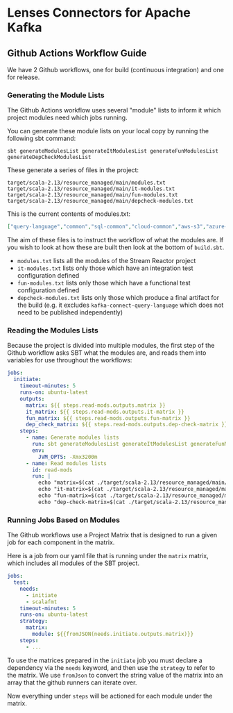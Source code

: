# Lenses Connectors for Apache Kafka
## Github Actions Workflow Guide

We have 2 Github workflows, one for build (continuous integration) and one for release.

### Generating the Module Lists

The Github Actions workflow uses several "module" lists to inform it which project modules need which jobs running.

You can generate these module lists on your local copy by running the following sbt command:

```shell
sbt generateModulesList generateItModulesList generateFunModulesList generateDepCheckModulesList
```
These generate a series of files in the project:

```
target/scala-2.13/resource_managed/main/modules.txt
target/scala-2.13/resource_managed/main/it-modules.txt
target/scala-2.13/resource_managed/main/fun-modules.txt
target/scala-2.13/resource_managed/main/depcheck-modules.txt
```

This is the current contents of modules.txt:
```json
["query-language","common","sql-common","cloud-common","aws-s3","azure-cosmosdb","azure-datalake","cassandra","elastic6","elastic7","ftp","gcp-storage","http","influxdb","jms","mongodb","mqtt","redis"]
```

The aim of these files is to instruct the workflow of what the modules are.  If you wish to look at how these are built then look at the bottom of `build.sbt`.

* `modules.txt` lists all the modules of the Stream Reactor project
* `it-modules.txt` lists only those which have an integration test configuration defined
* `fun-modules.txt` lists only those which have a functional test configuration defined
* `depcheck-modules.txt` lists only those which produce a final artifact for the build (e.g. it excludes `kafka-connect-query-language` which does not need to be published independently)



### Reading the Modules Lists

Because the project is divided into multiple modules, the first step of the Github workflow asks SBT what the modules are, and reads them into variables for use throughout the workflows:

```yaml
jobs:
  initiate:
    timeout-minutes: 5
    runs-on: ubuntu-latest
    outputs:
      matrix: ${{ steps.read-mods.outputs.matrix }}
      it_matrix: ${{ steps.read-mods.outputs.it-matrix }}
      fun_matrix: ${{ steps.read-mods.outputs.fun-matrix }}
      dep_check_matrix: ${{ steps.read-mods.outputs.dep-check-matrix }}
    steps:
      - name: Generate modules lists
        run: sbt generateModulesList generateItModulesList generateFunModulesList generateDepCheckModulesList
        env:
          JVM_OPTS: -Xmx3200m
      - name: Read modules lists
        id: read-mods
        run: |
          echo "matrix=$(cat ./target/scala-2.13/resource_managed/main/modules.txt)" >> $GITHUB_OUTPUT
          echo "it-matrix=$(cat ./target/scala-2.13/resource_managed/main/it-modules.txt)" >> $GITHUB_OUTPUT
          echo "fun-matrix=$(cat ./target/scala-2.13/resource_managed/main/fun-modules.txt)" >> $GITHUB_OUTPUT
          echo "dep-check-matrix=$(cat ./target/scala-2.13/resource_managed/main/depcheck-modules.txt)" >> $GITHUB_OUTPUT
```

### Running Jobs Based on Modules

The Github workflows use a Project Matrix that is designed to run a given job for each component in the matrix.

Here is a job from our yaml file that is running under the `matrix` matrix, which includes all modules of the SBT project.

```yaml
jobs:
  test:
    needs:
      - initiate
      - scalafmt
    timeout-minutes: 5
    runs-on: ubuntu-latest
    strategy:
      matrix:
        module: ${{fromJSON(needs.initiate.outputs.matrix)}}
    steps:
      - ...
```

To use the matrices prepared in the `initiate` job you must declare a dependency via the `needs` keyword, and then use the `strategy` to refer to the matrix.  We use `fromJson` to convert the string value of the matrix into an array that the github runners can iterate over.

Now everything under `steps` will be actioned for each module under the matrix.

